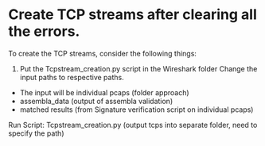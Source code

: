 # Create TCP streams after clearing all the errors.

To create the TCP streams, consider the following things:

1) Put the Tcpstream_creation.py script in the Wireshark folder
Change the input paths to respective paths.
- The input will be individual pcaps (folder approach)
- assembla_data (output of assembla validation)
- matched results (from Signature verification script on individual pcaps)

Run Script: Tcpstream_creation.py (output tcps into separate folder, need to specify the path)
